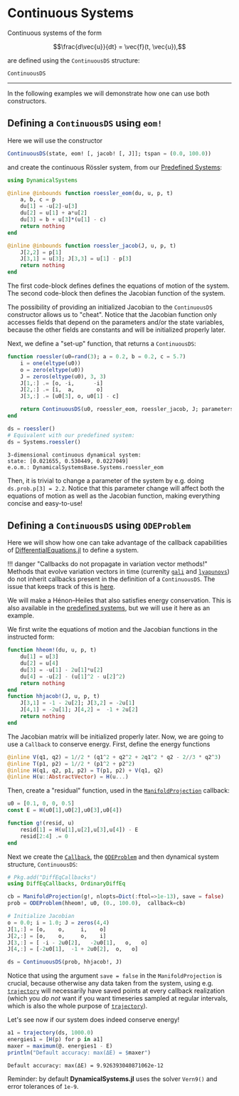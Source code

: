 # Continuous Systems
Continuous systems of the form
```math
\frac{d\vec{u}}{dt} = \vec{f}(t, \vec{u}),
```
are defined using the `ContinuousDS` structure:
```@docs
ContinuousDS
```
---

In the following examples we will demonstrate how one can use both constructors.

## Defining a `ContinuousDS` using `eom!`
Here we will use the constructor
```julia
ContinuousDS(state, eom! [, jacob! [, J]]; tspan = (0.0, 100.0))
```
and create the continuous Rössler
system, from our [Predefined Systems](predefined):
```julia
using DynamicalSystems

@inline @inbounds function roessler_eom(du, u, p, t)
    a, b, c = p
    du[1] = -u[2]-u[3]
    du[2] = u[1] + a*u[2]
    du[3] = b + u[3]*(u[1] - c)
    return nothing
end

@inline @inbounds function roessler_jacob(J, u, p, t)
    J[2,2] = p[1]
    J[3,1] = u[3]; J[3,3] = u[1] - p[3]
    return nothing
end
```
The first code-block defines defines the equations
of motion of the system. The second code-block then defines
the Jacobian function of the system.

The possibility of providing an initialized
Jacobian to the `ContinuousDS` constructor allows us to "cheat".
Notice that the Jacobian function only accesses
fields that depend on the parameters and/or the state variables, because the other
fields are constants and will be initialized properly later.

Next, we define a "set-up" function, that returns a `ContinuousDS`:
```julia
function roessler(u0=rand(3); a = 0.2, b = 0.2, c = 5.7)
    i = one(eltype(u0))
    o = zero(eltype(u0))
    J = zeros(eltype(u0), 3, 3)
    J[1,:] .= [o, -i,      -i]
    J[2,:] .= [i,  a,       o]
    J[3,:] .= [u0[3], o, u0[1] - c]

    return ContinuousDS(u0, roessler_eom, roessler_jacob, J; parameters = [a, b, c])
end

ds = roessler()
# Equivalent with our predefined system:
ds = Systems.roessler()
```
```
3-dimensional continuous dynamical system:
state: [0.021655, 0.530449, 0.0227049]
e.o.m.: DynamicalSystemsBase.Systems.roessler_eom
```
Then, it is trivial to change a parameter of the system by e.g. doing
`ds.prob.p[3] = 2.2`.
Notice that this parameter change will affect both the equations of motion as well
as the Jacobian function, making everything concise and easy-to-use!



## Defining a `ContinuousDS` using `ODEProblem`
Here we will show how one can take advantage of the callback capabilities of [DifferentialEquations.jl](http://docs.juliadiffeq.org/latest/) to define
a system.

!!! danger "Callbacks do not propagate in variation vector methods!"
    Methods that evolve variation vectors in time (currenlty [`gali`](@ref) and
    [`lyapunovs`](@ref)) do not inherit callbacks present in the definition
    of a `ContinuousDS`. The issue that keeps track of this is [here](https://github.com/JuliaDynamics/DynamicalSystemsBase.jl/issues/8).

We will make a Hénon–Heiles that also satisfies energy conservation. This is also available in the [predefined systems](predefined), but we will use it here as an example.

We first write the equations of motion and the Jacobian functions in the instructed form:
```julia
function hheom!(du, u, p, t)
    du[1] = u[3]
    du[2] = u[4]
    du[3] = -u[1] - 2u[1]*u[2]
    du[4] = -u[2] - (u[1]^2 - u[2]^2)
    return nothing
end
function hhjacob!(J, u, p, t)
    J[3,1] = -1 - 2u[2]; J[3,2] = -2u[1]
    J[4,1] = -2u[1]; J[4,2] =  -1 + 2u[2]
    return nothing
end
```
The Jacobian matrix will be initialized properly later. Now, we are going to use a
`Callback` to conserve energy. First, define the energy functions
```julia
@inline V(q1, q2) = 1//2 * (q1^2 + q2^2 + 2q1^2 * q2 - 2//3 * q2^3)
@inline T(p1, p2) = 1//2 * (p1^2 + p2^2)
@inline H(q1, q2, p1, p2) = T(p1, p2) + V(q1, q2)
@inline H(u::AbstractVector) = H(u...)
```

Then, create a "residual" function, used in the [`ManifoldProjection`](http://docs.juliadiffeq.org/latest/features/callback_library.html#Manifold-Conservation-and-Projection-1) callback:

```julia
u0 = [0.1, 0, 0, 0.5]
const E = H(u0[1],u0[2],u0[3],u0[4])

function g!(resid, u)
    resid[1] = H(u[1],u[2],u[3],u[4]) - E
    resid[2:4] .= 0
end
```

Next we create the [`Callback`](http://docs.juliadiffeq.org/latest/features/callback_functions.html),
the [`ODEProblem`](http://docs.juliadiffeq.org/latest/types/ode_types.html) and then
dynamical system structure, `ContinuousDS`:

```julia
# Pkg.add("DiffEqCallbacks")
using DiffEqCallbacks, OrdinaryDiffEq

cb = ManifoldProjection(g!, nlopts=Dict(:ftol=>1e-13), save = false)
prob = ODEProblem(hheom!, u0, (0., 100.0),  callback=cb)

# Initialize Jacobian
o = 0.0; i = 1.0; J = zeros(4,4)
J[1,:] = [o,    o,     i,    o]
J[2,:] = [o,    o,     o,    i]
J[3,:] = [ -i - 2u0[2],   -2u0[1],   o,   o]
J[4,:] = [-2u0[1],  -1 + 2u0[2],  o,   o]

ds = ContinuousDS(prob, hhjacob!, J)
```

Notice that using the argument `save = false` in the `ManifoldProjection` is crucial, because otherwise any data taken from the system,
using e.g. [`trajectory`](@ref) will necessarily have saved points at every
callback realization (which you *do not* want if you want timeseries sampled at
regular intervals, which is also the whole purpose of [`trajectory`](@ref)).

Let's see now if our system does indeed conserve energy!
```julia
a1 = trajectory(ds, 1000.0)
energies1 = [H(p) for p in a1]
maxer = maximum(@. energies1 - E)
println("Default accuracy: max(ΔE) = $maxer")
```
```
Default accuracy: max(ΔE) = 9.926393040871062e-12
```
Reminder: by default **DynamicalSystems.jl** uses the solver `Vern9()` and
error tolerances of `1e-9`.
